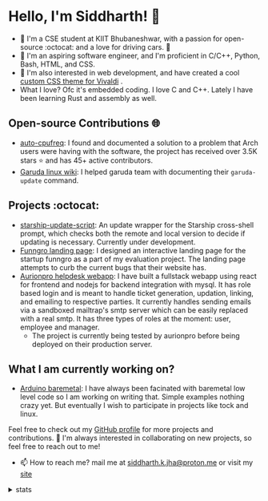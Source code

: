 # Hello, I'm Siddharth! 👋

- 🏫 I'm a CSE student at KIIT Bhubaneshwar, with a passion for open-source :octocat: and a love for driving cars. 🚗 
- 🌱 I'm an aspiring software engineer, and I'm proficient in C/C++, Python, Bash, HTML, and CSS. 
- 👀 I'm also interested in web development, and have created a cool [custom CSS theme for Vivaldi](https://themes.vivaldi.net/themes/Qbnlj4pmJ2m) .
- What I love? Ofc it's embedded coding. I love C and C++. Lately I have been learning Rust and assembly as well.

## Open-source Contributions 🌐

- [auto-cpufreq](https://github.com/AdnanHodzic/auto-cpufreq/releases/tag/v1.9.8): I found and documented a solution to a problem that Arch users were having with the software, the project has received over 3.5K stars ⭐ and has 45+ active contributors.
- [Garuda linux wiki](https://gitlab.com/garuda-linux/website/wiki/-/merge_requests/2): I helped garuda team with documenting their `garuda-update` command.

## Projects :octocat:

- [starship-update-script](https://github.com/siddharthkumarjha/starship-update-script): An update wrapper for the Starship cross-shell prompt, which checks both the remote and local version to decide if updating is necessary. Currently under development.
- [Funngro landing page](https://siddharthkumarjha.github.io/Funngro): I designed an interactive landing page for the startup funngro as a part of my evaluation project. The landing page attempts to curb the current bugs that their website has.
- [Aurionpro helpdesk webapp](https://github.com/siddharthkumarjha/Aurionpro-helpdesk-webapp): I have built a fullstack webapp using react for frontend and nodejs for backend integration with mysql. It has role based login and is meant to handle ticket generation, updation, linking, and emailing to respective parties. It currently handles sending emails via a sandboxed mailtrap's smtp server which can be easily replaced with a real smtp. It has three types of roles at the moment: user, employee and manager. 
  * The project is currently being tested by aurionpro before being deployed on their production server.

## What I am currently working on? 
- [Arduino baremetal](https://github.com/siddharthkumarjha/arduino-baremetal): I have always been facinated with baremetal low level code so I am working on writing that. Simple examples nothing crazy yet. But eventually I wish to participate in projects like tock and linux.

Feel free to check out my [GitHub profile](https://github.com/siddharthkumarjha/) for more projects and contributions. 💞️ I'm always interested in collaborating on new projects, so feel free to reach out to me!
- 📫 How to reach me? mail me at siddharth.k.jha@proton.me or visit my [site](https://siddharthkumarjha.github.io/)

<details>
  <summary>stats</summary>
  <br>
  
  ![Siddharth's GitHub stats](https://github-readme-stats.vercel.app/api?username=siddharthkumarjha&show_icons=true&theme=dracula)
</details>

<!---
siddharthkumarjha/siddharthkumarjha is a ✨ special ✨ repository because its `README.md` (this file) appears on your GitHub profile.
You can click the Preview link to take a look at your changes.
--->
